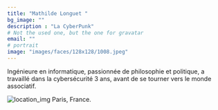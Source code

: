```yaml
---
title: "Mathilde Longuet "
bg_image: ""
description : "La CyberPunk"
# Not the used one, but the one for gravatar
email: ""
# portrait
image: "images/faces/128x128/1008.jpeg"
---
```


Ingénieure en informatique, passionnée de philosophie et politique, a travaillé dans la cybersécurité 3 ans, avant de se tourner vers le monde associatif.


![location_img](/images/misc/32x32/locations.png)
Paris, France.

